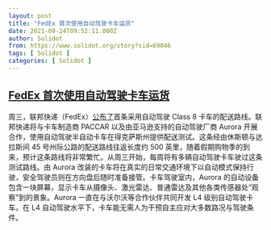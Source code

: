 ```yaml
---
layout: post
title: "FedEx 首次使用自动驾驶卡车运货"
date: 2021-09-24T09:52:11.000Z
author: Solidot
from: https://www.solidot.org/story?sid=69046
tags: [ Solidot ]
categories: [ Solidot ]
---
```

<!--1632477131000-->
[FedEx 首次使用自动驾驶卡车运货](https://www.solidot.org/story?sid=69046)
------

<div>
周三，联邦快递（FedEx）<a href="https://mashable.com/article/fedex-aurora-autonomous-truck-delivery">公布了</a>首条采用自动驾驶 Class 8 卡车的配送路线。联邦快递将与卡车制造商 PACCAR 以及由亚马逊支持的自动驾驶厂商 Aurora 开展合作，使用自动驾驶半自动卡车在得克萨斯州提供配送测试。这条经由休斯顿与达拉斯间 45 号州际公路的配送路线往返长度约 500 英里，随着假期购物季的到来，预计这条路线将非常繁忙。从周三开始，每周将有多辆自动驾驶卡车驶过这条测试路线。由 Aurora 改装的卡车将在真实的日常交通环境下以自动模式保持行驶，安全驾驶员则在方向盘后随时准备接管。卡车驾驶室内，Aurora 的自动设备包含一块屏幕，显示卡车从摄像头、激光雷达、普通雷达及其他各类传感器处“观察”到的景象。Aurora 一直在与沃尔沃等合作伙伴共同开发 L4 级别自动驾驶卡车。在  L4 自动驾驶水平下，卡车能无需人为干预自主应对大多数路况与驾驶条件。
</div>
